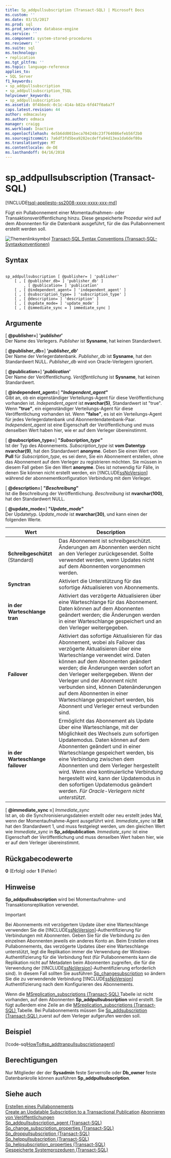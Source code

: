 ```yaml
---
title: Sp_addpullsubscription (Transact-SQL) | Microsoft Docs
ms.custom: ''
ms.date: 03/15/2017
ms.prod: sql
ms.prod_service: database-engine
ms.service: ''
ms.component: system-stored-procedures
ms.reviewer: ''
ms.suite: sql
ms.technology:
- replication
ms.tgt_pltfrm: ''
ms.topic: language-reference
applies_to:
- SQL Server
f1_keywords:
- sp_addpullsubscription
- sp_addpullsubscription_TSQL
helpviewer_keywords:
- sp_addpullsubscription
ms.assetid: 0f4bbedc-0c1c-414a-b82a-6fd47f0a6a7f
caps.latest.revision: 44
author: edmacauley
ms.author: edmaca
manager: craigg
ms.workload: Inactive
ms.openlocfilehash: 4e5b6dd001beca704248c23f764086efeb56f2b0
ms.sourcegitcommit: 7a6df3fd5bea9282ecdeffa94d13ea1da6def80a
ms.translationtype: MT
ms.contentlocale: de-DE
ms.lasthandoff: 04/16/2018
---
```

# <a name="spaddpullsubscription-transact-sql"></a>sp_addpullsubscription (Transact-SQL)
[!INCLUDE[tsql-appliesto-ss2008-xxxx-xxxx-xxx-md](../../includes/tsql-appliesto-ss2008-xxxx-xxxx-xxx-md.md)]

  Fügt ein Pullabonnement einer Momentaufnahmen- oder Transaktionsveröffentlichung hinzu. Diese gespeicherte Prozedur wird auf dem Abonnenten für die Datenbank ausgeführt, für die das Pullabonnement erstellt werden soll.  
  
 ![Themenlinksymbol](../../database-engine/configure-windows/media/topic-link.gif "Topic link icon") [Transact-SQL Syntax Conventions (Transact-SQL-Syntaxkonventionen)](../../t-sql/language-elements/transact-sql-syntax-conventions-transact-sql.md)  
  
## <a name="syntax"></a>Syntax  
  
```  
  
sp_addpullsubscription [ @publisher= ] 'publisher'  
    [ , [ @publisher_db= ] 'publisher_db' ]  
        , [ @publication= ] 'publication'  
    [ , [ @independent_agent= ] 'independent_agent' ]  
    [ , [ @subscription_type= ] 'subscription_type' ]  
    [ , [ @description= ] 'description' ]  
    [ , [ @update_mode= ] 'update_mode' ]  
    [ , [ @immediate_sync = ] immediate_sync ]  
```  
  
## <a name="arguments"></a>Argumente  
 [ **@publisher=**] **'***publisher***'**  
 Der Name des Verlegers. *Publisher* ist **Sysname**, hat keinen Standardwert.  
  
 [ **@publisher_db=**] **'***publisher_db***'**  
 Der Name der Verlegerdatenbank. *Publisher_db* ist **Sysname**, hat den Standardwert NULL. *Publisher_db* wird von Oracle-Verlegern ignoriert.  
  
 [ **@publication=**] **'***publication***'**  
 Der Name der Veröffentlichung. *Veröffentlichung* ist **Sysname**, hat keinen Standardwert.  
  
 [  **@independent_agent=**] **"***Independent_agent***"**  
 Gibt an, ob ein eigenständiger Verteilungs-Agent für diese Veröffentlichung vorhanden ist. *Independent_agent* ist **nvarchar(5)**, Standardwert ist "true". Wenn **"true"**, ein eigenständiger Verteilungs-Agent für diese Veröffentlichung vorhanden ist. Wenn **"false"**, es ist ein Verteilungs-Agent für jedes Verlegerdatenbank und Abonnentendatenbank-Paar. *Independent_agent* ist eine Eigenschaft der Veröffentlichung und muss denselben Wert haben hier, wie er auf dem Verleger übereinstimmt.  
  
 [  **@subscription_type=**] **"***Subscription_type***"**  
 Ist der Typ des Abonnements. *Subscription_type* ist **vom Datentyp nvarchar(9)**, hat den Standardwert **anonyme**. Geben Sie einen Wert von **Pull** für *Subscription_type*, es sei denn, Sie ein Abonnement erstellen, ohne das Abonnement auf dem Verleger zu registrieren möchten. Sie müssen in diesem Fall geben Sie den Wert **anonyme**. Dies ist notwendig für Fälle, in denen Sie können nicht erstellt werden, ein [!INCLUDE[ssNoVersion](../../includes/ssnoversion-md.md)] während der abonnementkonfiguration Verbindung mit dem Verleger.  
  
 [  **@description=**] **"***Beschreibung***"**  
 Ist die Beschreibung der Veröffentlichung. *Beschreibung* ist **nvarchar(100)**, hat den Standardwert NULL.  
  
 [  **@update_mode=**] **"***Update_mode***"**  
 Der Updatetyp. *Update_mode* ist **nvarchar(30)**, und kann einen der folgenden Werte.  
  
|Wert|Description|  
|-----------|-----------------|  
|**Schreibgeschützt** (Standard)|Das Abonnement ist schreibgeschützt. Änderungen am Abonnenten werden nicht an den Verleger zurückgesendet. Sollte verwendet werden, wenn Updates nicht auf dem Abonnenten vorgenommen werden.|  
|**Synctran**|Aktiviert die Unterstützung für das sofortige Aktualisieren von Abonnements.|  
|**in der Warteschlange tran**|Aktiviert das verzögerte Aktualisieren über eine Warteschlange für das Abonnement. Daten können auf dem Abonnenten geändert werden; die Änderungen werden in einer Warteschlange gespeichert und an den Verleger weitergegeben.|  
|**Failover**|Aktiviert das sofortige Aktualisieren für das Abonnement, wobei als Failover das verzögerte Aktualisieren über eine Warteschlange verwendet wird. Daten können auf dem Abonnenten geändert werden; die Änderungen werden sofort an den Verleger weitergegeben. Wenn der Verleger und der Abonnent nicht verbunden sind, können Datenänderungen auf dem Abonnenten in einer Warteschlange gespeichert werden, bis Abonnent und Verleger erneut verbunden sind.|  
|**in der Warteschlange failover**|Ermöglicht das Abonnement als Update über eine Warteschlange, mit der Möglichkeit des Wechsels zum sofortigen Updatemodus. Daten können auf dem Abonnenten geändert und in einer Warteschlange gespeichert werden, bis eine Verbindung zwischen dem Abonnenten und dem Verleger hergestellt wird. Wenn eine kontinuierliche Verbindung hergestellt wird, kann der Updatemodus in den sofortigen Updatemodus geändert werden. *Für Oracle-Verlegern nicht unterstützt*.|  
  
 [  **@immediate_sync =**] *Immediate_sync*  
 Ist an, ob die Synchronisierungsdateien erstellt oder neu erstellt jedes Mal, wenn der Momentaufnahme-Agent ausgeführt wird. *Immediate_sync* ist **Bit** hat den Standardwert 1, und muss festgelegt werden, um den gleichen Wert wie *Immediate_sync* in **Sp_addpublication**. *Immediate_sync* ist eine Eigenschaft der Veröffentlichung und muss denselben Wert haben hier, wie er auf dem Verleger übereinstimmt.  
  
## <a name="return-code-values"></a>Rückgabecodewerte  
 **0** (Erfolg) oder **1** (Fehler)  
  
## <a name="remarks"></a>Hinweise  
 **Sp_addpullsubscription** wird bei Momentaufnahme- und Transaktionsreplikation verwendet.  
  
> [!IMPORTANT]  
>  Bei Abonnements mit verzögertem Update über eine Warteschlange verwenden Sie die [!INCLUDE[ssNoVersion](../../includes/ssnoversion-md.md)]-Authentifizierung für Verbindungen mit Abonnenten. Geben Sie für die Verbindung zu den einzelnen Abonnenten jeweils ein anderes Konto an. Beim Erstellen eines Pullabonnements, das verzögerte Updates über eine Warteschlange unterstützt, legt die Replikation immer die Verwendung der Windows-Authentifizierung für die Verbindung fest (für Pullabonnements kann die Replikation nicht auf Metadaten beim Abonnenten zugreifen, die für die Verwendung der [!INCLUDE[ssNoVersion](../../includes/ssnoversion-md.md)]-Authentifizierung erforderlich sind). In diesem Fall sollten Sie ausführen [Sp_changesubscription](../../relational-databases/system-stored-procedures/sp-changesubscription-transact-sql.md) so ändern Sie die zu verwendende Verbindung [!INCLUDE[ssNoVersion](../../includes/ssnoversion-md.md)] Authentifizierung nach dem Konfigurieren des Abonnements.  
  
 Wenn die [MSreplication_subscriptions &#40;Transact-SQL&#41; ](../../relational-databases/system-tables/msreplication-subscriptions-transact-sql.md) Tabelle ist nicht vorhanden, auf dem Abonnenten **Sp_addpullsubscription** wird erstellt. Sie fügt außerdem eine Zeile an die [MSreplication_subscriptions &#40;Transact-SQL&#41; ](../../relational-databases/system-tables/msreplication-subscriptions-transact-sql.md) Tabelle. Bei Pullabonnements müssen Sie [Sp_addsubscription &#40;Transact-SQL&#41; ](../../relational-databases/system-stored-procedures/sp-addsubscription-transact-sql.md) zuerst auf dem Verleger aufgerufen werden soll.  
  
## <a name="example"></a>Beispiel  
 [!code-sql[HowTo#sp_addtranpullsubscriptionagent](../../relational-databases/replication/codesnippet/tsql/sp-addpullsubscription-t_1.sql)]  
  
## <a name="permissions"></a>Berechtigungen  
 Nur Mitglieder der der **Sysadmin** feste Serverrolle oder **Db_owner** feste Datenbankrolle können ausführen **Sp_addpullsubscription**.  
  
## <a name="see-also"></a>Siehe auch  
 [Erstellen eines Pullabonnements](../../relational-databases/replication/create-a-pull-subscription.md)   
 [Create an Updatable Subscription to a Transactional Publication](../../relational-databases/replication/publish/create-updatable-subscription-to-transactional-publication.md) [Abonnieren von Veröffentlichungen](../../relational-databases/replication/subscribe-to-publications.md)   
 [Sp_addpullsubscription_agent &#40;Transact-SQL&#41;](../../relational-databases/system-stored-procedures/sp-addpullsubscription-agent-transact-sql.md)   
 [Sp_change_subscription_properties &#40;Transact-SQL&#41;](../../relational-databases/system-stored-procedures/sp-change-subscription-properties-transact-sql.md)   
 [Sp_droppullsubscription &#40;Transact-SQL&#41;](../../relational-databases/system-stored-procedures/sp-droppullsubscription-transact-sql.md)   
 [Sp_helppullsubscription &#40;Transact-SQL&#41;](../../relational-databases/system-stored-procedures/sp-helppullsubscription-transact-sql.md)   
 [Sp_helpsubscription_properties &#40;Transact-SQL&#41;](../../relational-databases/system-stored-procedures/sp-helpsubscription-properties-transact-sql.md)   
 [Gespeicherte Systemprozeduren &#40;Transact-SQL&#41;](../../relational-databases/system-stored-procedures/system-stored-procedures-transact-sql.md)  
  
  
